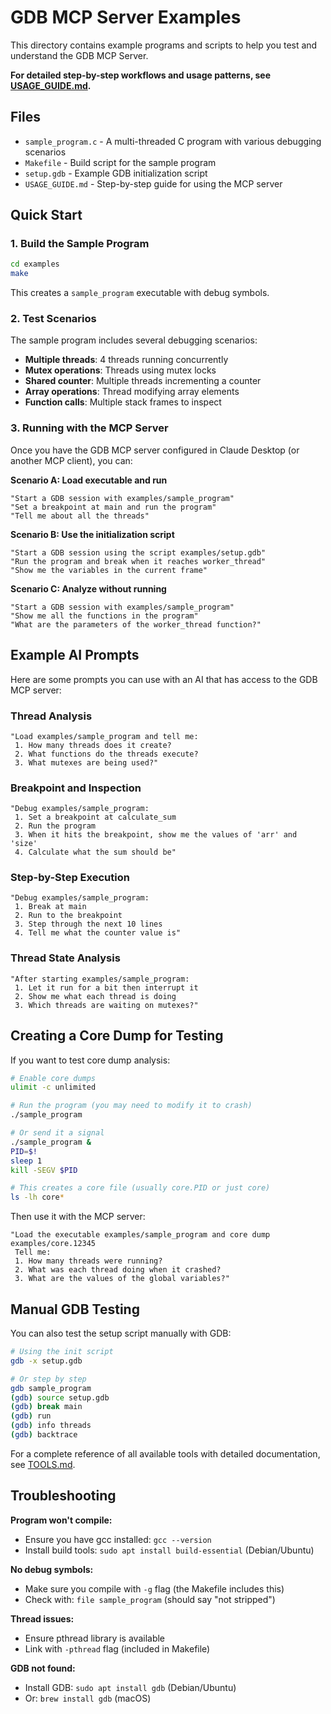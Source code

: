 # GDB MCP Server Examples

This directory contains example programs and scripts to help you test and understand the GDB MCP Server.

**For detailed step-by-step workflows and usage patterns, see [USAGE_GUIDE.md](USAGE_GUIDE.md).**

## Files

- `sample_program.c` - A multi-threaded C program with various debugging scenarios
- `Makefile` - Build script for the sample program
- `setup.gdb` - Example GDB initialization script
- `USAGE_GUIDE.md` - Step-by-step guide for using the MCP server

## Quick Start

### 1. Build the Sample Program

```bash
cd examples
make
```

This creates a `sample_program` executable with debug symbols.

### 2. Test Scenarios

The sample program includes several debugging scenarios:

- **Multiple threads**: 4 threads running concurrently
- **Mutex operations**: Threads using mutex locks
- **Shared counter**: Multiple threads incrementing a counter
- **Array operations**: Thread modifying array elements
- **Function calls**: Multiple stack frames to inspect

### 3. Running with the MCP Server

Once you have the GDB MCP server configured in Claude Desktop (or another MCP client), you can:

**Scenario A: Load executable and run**
```
"Start a GDB session with examples/sample_program"
"Set a breakpoint at main and run the program"
"Tell me about all the threads"
```

**Scenario B: Use the initialization script**
```
"Start a GDB session using the script examples/setup.gdb"
"Run the program and break when it reaches worker_thread"
"Show me the variables in the current frame"
```

**Scenario C: Analyze without running**
```
"Start a GDB session with examples/sample_program"
"Show me all the functions in the program"
"What are the parameters of the worker_thread function?"
```

## Example AI Prompts

Here are some prompts you can use with an AI that has access to the GDB MCP server:

### Thread Analysis
```
"Load examples/sample_program and tell me:
 1. How many threads does it create?
 2. What functions do the threads execute?
 3. What mutexes are being used?"
```

### Breakpoint and Inspection
```
"Debug examples/sample_program:
 1. Set a breakpoint at calculate_sum
 2. Run the program
 3. When it hits the breakpoint, show me the values of 'arr' and 'size'
 4. Calculate what the sum should be"
```

### Step-by-Step Execution
```
"Debug examples/sample_program:
 1. Break at main
 2. Run to the breakpoint
 3. Step through the next 10 lines
 4. Tell me what the counter value is"
```

### Thread State Analysis
```
"After starting examples/sample_program:
 1. Let it run for a bit then interrupt it
 2. Show me what each thread is doing
 3. Which threads are waiting on mutexes?"
```

## Creating a Core Dump for Testing

If you want to test core dump analysis:

```bash
# Enable core dumps
ulimit -c unlimited

# Run the program (you may need to modify it to crash)
./sample_program

# Or send it a signal
./sample_program &
PID=$!
sleep 1
kill -SEGV $PID

# This creates a core file (usually core.PID or just core)
ls -lh core*
```

Then use it with the MCP server:
```
"Load the executable examples/sample_program and core dump examples/core.12345
 Tell me:
 1. How many threads were running?
 2. What was each thread doing when it crashed?
 3. What are the values of the global variables?"
```

## Manual GDB Testing

You can also test the setup script manually with GDB:

```bash
# Using the init script
gdb -x setup.gdb

# Or step by step
gdb sample_program
(gdb) source setup.gdb
(gdb) break main
(gdb) run
(gdb) info threads
(gdb) backtrace
```

For a complete reference of all available tools with detailed documentation, see [TOOLS.md](../TOOLS.md).

## Troubleshooting

**Program won't compile:**
- Ensure you have gcc installed: `gcc --version`
- Install build tools: `sudo apt install build-essential` (Debian/Ubuntu)

**No debug symbols:**
- Make sure you compile with `-g` flag (the Makefile includes this)
- Check with: `file sample_program` (should say "not stripped")

**Thread issues:**
- Ensure pthread library is available
- Link with `-pthread` flag (included in Makefile)

**GDB not found:**
- Install GDB: `sudo apt install gdb` (Debian/Ubuntu)
- Or: `brew install gdb` (macOS)
